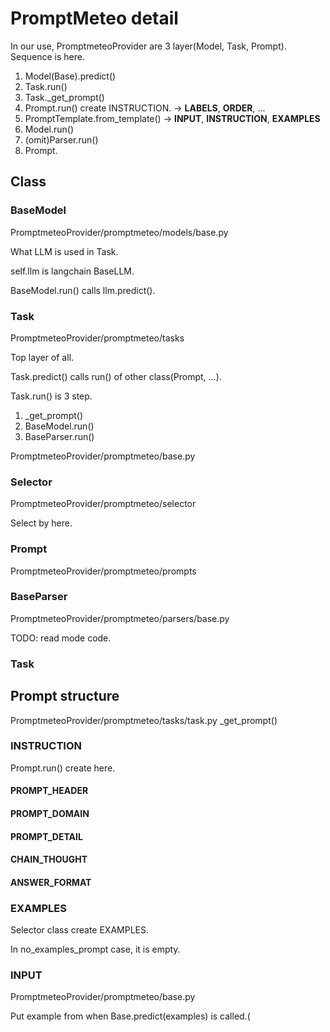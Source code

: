 # PromptMeteo detail

In our use, PromptmeteoProvider are 3 layer(Model, Task, Prompt).
Sequence is here.

1. Model(Base).predict()
2. Task.run()
3. Task._get_prompt()
4. Prompt.run() create INSTRUCTION. -> __LABELS__, __ORDER__,  ...
5. PromptTemplate.from_template() -> __INPUT__, __INSTRUCTION__, __EXAMPLES__
6. Model.run()
7. (omit)Parser.run()
8. Prompt.

## Class

### BaseModel

PromptmeteoProvider/promptmeteo/models/base.py

What LLM is used in Task.

self.llm is langchain BaseLLM.

BaseModel.run() calls llm.predict().

### Task

PromptmeteoProvider/promptmeteo/tasks

Top layer of all.

Task.predict() calls run() of other class(Prompt, ...).

Task.run() is 3 step.

1. \_get_prompt()
2. BaseModel.run()
3. BaseParser.run()

PromptmeteoProvider/promptmeteo/base.py

### Selector

PromptmeteoProvider/promptmeteo/selector

Select by here.

### Prompt

PromptmeteoProvider/promptmeteo/prompts

### BaseParser

PromptmeteoProvider/promptmeteo/parsers/base.py

TODO: read mode code.

### Task

## Prompt structure

PromptmeteoProvider/promptmeteo/tasks/task.py
\_get_prompt()

### **INSTRUCTION**

Prompt.run() create here.

#### **PROMPT_HEADER**

#### **PROMPT_DOMAIN**

#### **PROMPT_DETAIL**

#### **CHAIN_THOUGHT**

#### **ANSWER_FORMAT**

### **EXAMPLES**

Selector class create EXAMPLES.

In no_examples_prompt case, it is empty.

### **INPUT**

PromptmeteoProvider/promptmeteo/base.py

Put example from when Base.predict(examples) is called.(
